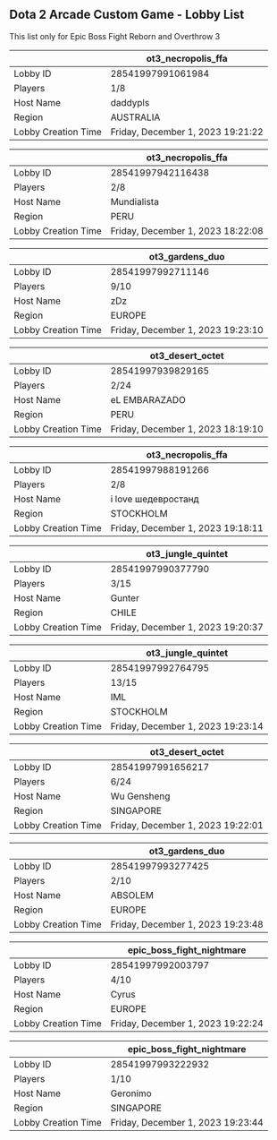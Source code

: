 ## Dota 2 Arcade Custom Game - Lobby List

This list only for Epic Boss Fight Reborn and Overthrow 3

|  | ot3_necropolis_ffa |
| ------ | ------ |
| Lobby ID | 28541997991061984 |
| Players | 1/8 |
| Host Name | daddypls |
| Region | AUSTRALIA |
| Lobby Creation Time | Friday, December 1, 2023 19:21:22 |


|  | ot3_necropolis_ffa |
| ------ | ------ |
| Lobby ID | 28541997942116438 |
| Players | 2/8 |
| Host Name | Mundialista |
| Region | PERU |
| Lobby Creation Time | Friday, December 1, 2023 18:22:08 |


|  | ot3_gardens_duo |
| ------ | ------ |
| Lobby ID | 28541997992711146 |
| Players | 9/10 |
| Host Name | zDz |
| Region | EUROPE |
| Lobby Creation Time | Friday, December 1, 2023 19:23:10 |


|  | ot3_desert_octet |
| ------ | ------ |
| Lobby ID | 28541997939829165 |
| Players | 2/24 |
| Host Name | eL EMBARAZADO |
| Region | PERU |
| Lobby Creation Time | Friday, December 1, 2023 18:19:10 |


|  | ot3_necropolis_ffa |
| ------ | ------ |
| Lobby ID | 28541997988191266 |
| Players | 2/8 |
| Host Name | i love шедевростанд |
| Region | STOCKHOLM |
| Lobby Creation Time | Friday, December 1, 2023 19:18:11 |


|  | ot3_jungle_quintet |
| ------ | ------ |
| Lobby ID | 28541997990377790 |
| Players | 3/15 |
| Host Name | Gunter |
| Region | CHILE |
| Lobby Creation Time | Friday, December 1, 2023 19:20:37 |


|  | ot3_jungle_quintet |
| ------ | ------ |
| Lobby ID | 28541997992764795 |
| Players | 13/15 |
| Host Name | IML |
| Region | STOCKHOLM |
| Lobby Creation Time | Friday, December 1, 2023 19:23:14 |


|  | ot3_desert_octet |
| ------ | ------ |
| Lobby ID | 28541997991656217 |
| Players | 6/24 |
| Host Name | Wu Gensheng |
| Region | SINGAPORE |
| Lobby Creation Time | Friday, December 1, 2023 19:22:01 |


|  | ot3_gardens_duo |
| ------ | ------ |
| Lobby ID | 28541997993277425 |
| Players | 2/10 |
| Host Name | ABSOLEM |
| Region | EUROPE |
| Lobby Creation Time | Friday, December 1, 2023 19:23:48 |


|  | epic_boss_fight_nightmare |
| ------ | ------ |
| Lobby ID | 28541997992003797 |
| Players | 4/10 |
| Host Name | Cyrus |
| Region | EUROPE |
| Lobby Creation Time | Friday, December 1, 2023 19:22:24 |


|  | epic_boss_fight_nightmare |
| ------ | ------ |
| Lobby ID | 28541997993222932 |
| Players | 1/10 |
| Host Name | Geronimo |
| Region | SINGAPORE |
| Lobby Creation Time | Friday, December 1, 2023 19:23:44 |


